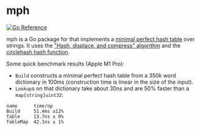 # mph


[![Go Reference](https://pkg.go.dev/badge/github.com/SaveTheRbtz/mph.svg)](https://pkg.go.dev/github.com/SaveTheRbtz/mph)

mph is a Go package for that implements a [minimal perfect hash table][mph] over
strings. It uses the ["Hash, displace, and compress" algorithm][algo] and the
[circlehash hash function][circlehash].

Some quick benchmark results (Apple M1 Pro):

* `Build` constructs a minimal perfect hash table from a 350k word dictionary in
  100ms (construction time is linear in the size of the input).
* `Lookup`s on that dictionary take about 30ns and are 50% faster than a
  `map[string]uint32`:

```
name      time/op
Build     51.4ms ±12%
Table     13.7ns ± 0%
TableMap  42.1ns ± 1%
```

[mph]: https://en.wikipedia.org/wiki/Perfect_hash_function#Minimal_perfect_hash_function
[algo]: https://cmph.sourceforge.net/papers/esa09.pdf
[circlehash]: https://github.com/fxamacker/circlehash
